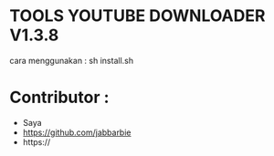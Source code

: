 # TOOLS YOUTUBE DOWNLOADER V1.3.8 
cara menggunakan :
sh install.sh

# Contributor :
- Saya
- https://github.com/jabbarbie
- https://
